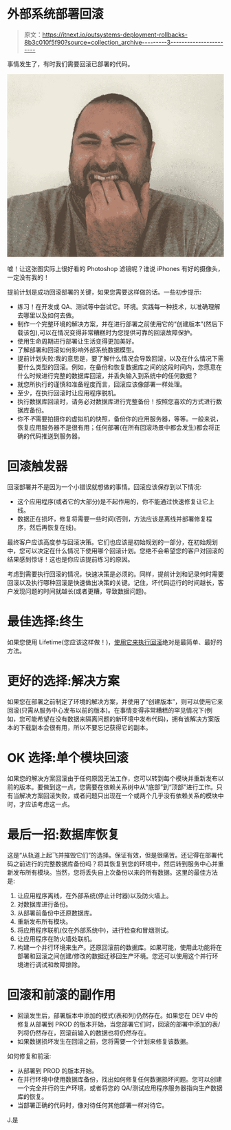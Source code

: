 # 外部系统部署回滚

> 原文：<https://itnext.io/outsystems-deployment-rollbacks-8b3c010f5f90?source=collection_archive---------3----------------------->

事情发生了，有时我们需要回滚已部署的代码。

![](img/6ed59d2c2040e74d3bbbba13e2de9160.png)

嘘！让这张图实际上很好看的 Photoshop 滤镜呢？谁说 iPhones 有好的摄像头，一定没有我的！

提前计划是成功回滚部署的关键，如果您需要这样做的话。一些初步提示:

*   练习！在开发或 QA、测试等中尝试它。环境。实践每一种技术，以准确理解去哪里以及如何去做。
*   制作一个完整环境的解决方案，并在进行部署之前使用它的“创建版本”(然后下载该包),可以在情况变得非常糟糕时为您提供可靠的回滚故障保护。
*   使用生命周期进行部署让生活变得更加美好。
*   了解部署和回滚如何影响外部系统数据模型。
*   提前计划失败:我的意思是，要了解什么情况会导致回滚，以及在什么情况下需要什么类型的回滚。例如，在备份和恢复数据库之间的这段时间内，您愿意在什么时候进行完整的数据库回滚，并丢失输入到系统中的任何数据？
*   就您所执行的谨慎和准备程度而言，回滚应该像部署一样处理。
*   至少，在执行回滚时让应用程序脱机。
*   执行数据库回滚时，请务必对数据库进行完整备份！按照您喜欢的方式进行数据库备份。
*   你不*不*需要拍摄你的虚拟机的快照，备份你的应用服务器，等等。一般来说，恢复应用服务器不是很有用；任何部署(在所有回滚场景中都会发生)都会将正确的代码推送到服务器。

# 回滚触发器

回滚部署并不是因为一个小错误就想做的事情。回滚应该保存到以下情况:

*   这个应用程序(或者它的大部分)是不起作用的，你不能通过快速修复让它上线。
*   数据正在损坏，修复将需要一些时间(否则，方法应该是离线并部署修复程序，然后再恢复在线)。

最终客户应该高度参与回滚决策。它们也应该是初始规划的一部分，在初始规划中，您可以决定在什么情况下使用哪个回滚计划。您绝不会希望您的客户对回滚的结果感到惊讶！这也是你应该提前练习的原因。

考虑到需要执行回滚的情况，快速决策是必须的。同样，提前计划和记录何时需要回滚以及执行哪种回滚是快速做出决策的关键。记住，坏代码运行的时间越长，客户发现问题的时间就越长(或者更糟，导致数据问题)。

# 最佳选择:终生

如果您使用 Lifetime(您应该这样做！)，[使用它来执行回滚](https://www.outsystems.com/forums/discussion/15466/preparing-for-an-application-version-rollback-scenario-in-production/)绝对是最简单、最好的方法。

# 更好的选择:解决方案

如果您在部署之前制定了环境的解决方案，并使用了“创建版本”，则可以使用它来回滚(只需从服务中心发布以前的版本)。在事情变得非常糟糕的罕见情况下(例如，您可能希望在没有数据来隔离问题的新环境中发布代码)，拥有该解决方案版本的下载副本会很有用，所以不要忘记获得它的副本。

# OK 选择:单个模块回滚

如果您的解决方案回滚由于任何原因无法工作，您可以转到每个模块并重新发布以前的版本。要做到这一点，您需要在依赖关系树中从“底部”到“顶部”进行工作。只有当解决方案回滚失败，或者问题只出现在一个或两个几乎没有依赖关系的模块中时，才应该考虑这一点。

# 最后一招:数据库恢复

这是“从轨道上起飞并摧毁它们”的选择。保证有效，但是很痛苦。还记得在部署代码之前进行的完整数据库备份吗？将其恢复到您的环境中，然后转到服务中心并重新发布所有模块。当然，您将丢失自上次备份以来的所有数据。这里的最佳方法是:

1.  让应用程序离线，在外部系统(停止计时器)以及防火墙上。
2.  对数据库进行备份。
3.  从部署前备份中还原数据库。
4.  重新发布所有模块。
5.  将应用程序联机(仅在外部系统中)，进行检查和冒烟测试。
6.  让应用程序在防火墙处联机。
7.  构建一个并行环境来生产。还原回滚前的数据库。如果可能，使用此功能将在部署和回滚之间创建/修改的数据迁移回生产环境。您还可以使用这个并行环境进行调试和故障排除。

# 回滚和前滚的副作用

*   回滚发生后，部署版本中添加的模式(表和列)仍然存在。如果您在 DEV 中的修复从部署到 PROD 的版本开始，当您部署它们时，回滚的部署中添加的表/列将仍然存在，回滚前输入的数据也将仍然存在。
*   如果数据损坏发生在回滚之前，您将需要一个计划来修复该数据。

如何修复和前滚:

*   从部署到 PROD 的版本开始。
*   在并行环境中使用数据库备份，找出如何修复任何数据损坏问题。您可以创建一个完全并行的生产环境，或者将您的 QA/测试应用程序服务器指向生产数据库的恢复。
*   当部署正确的代码时，像对待任何其他部署一样对待它。

J.是